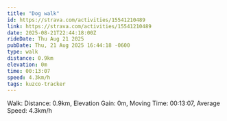 ```yaml
---
title: "Dog walk"
id: https://strava.com/activities/15541210489
link: https://strava.com/activities/15541210489
date: 2025-08-21T22:44:18:00Z
rideDate: Thu Aug 21 2025
pubDate: Thu, 21 Aug 2025 16:44:18 -0600
type: walk
distance: 0.9km
elevation: 0m
time: 00:13:07
speed: 4.3km/h
tags: kuzco-tracker
---
```

Walk: Distance: 0.9km, Elevation Gain: 0m, Moving Time: 00:13:07, Average Speed: 4.3km/h